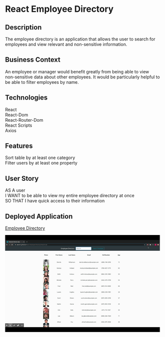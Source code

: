 # React Employee Directory

## Description
The employee directory is an application that allows the user to search for employees and view relevant and non-sensitive information.

## Business Context
An employee or manager would benefit greatly from being able to view non-sensitive data about other employees. It would be particularly helpful to be able to filter employees by name.

## Technologies
React<br>
React-Dom<br>
React-Router-Dom<br>
React Scripts<br>
Axios<br>

## Features
Sort table by at least one category<br>
Filter users by at least one property

## User Story
AS A user<br>
I WANT to be able to view my entire employee directory at once<br>
SO THAT I have quick access to their information

## Deployed Application

[Employee Directory](https://jaesenix.github.io/React-Employee-Directory/)

![](./public/EmployeeDirectory.gif)